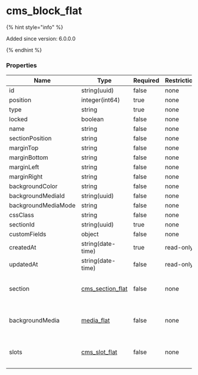 
# cms_block_flat

{% hint style="info" %}

Added since version: 6.0.0.0

{% endhint %}

### Properties

|Name|Type|Required|Restrictions|Description|
|---|---|---|---|---|
|id|string(uuid)|false|none|none|
|position|integer(int64)|true|none|none|
|type|string|true|none|none|
|locked|boolean|false|none|none|
|name|string|false|none|none|
|sectionPosition|string|false|none|none|
|marginTop|string|false|none|none|
|marginBottom|string|false|none|none|
|marginLeft|string|false|none|none|
|marginRight|string|false|none|none|
|backgroundColor|string|false|none|none|
|backgroundMediaId|string(uuid)|false|none|none|
|backgroundMediaMode|string|false|none|none|
|cssClass|string|false|none|none|
|sectionId|string(uuid)|true|none|none|
|customFields|object|false|none|none|
|createdAt|string(date-time)|true|read-only|none|
|updatedAt|string(date-time)|false|read-only|none|
|section|[cms_section_flat](/schema/cms_section_flat)|false|none|Added since version: 6.0.0.0|
|backgroundMedia|[media_flat](/schema/media_flat)|false|none|Added since version: 6.0.0.0|
|slots|[cms_slot_flat](/schema/cms_slot_flat)|false|none|Added since version: 6.0.0.0|
